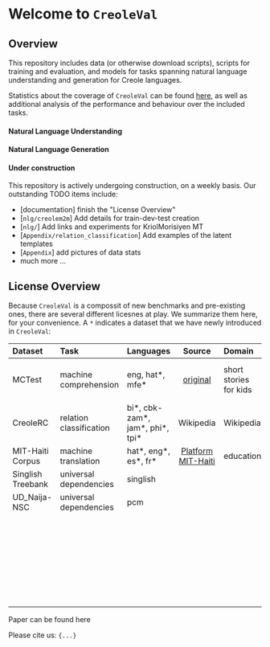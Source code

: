 # Welcome to `CreoleVal`


## Overview

This repository includes data (or otherwise download scripts), scripts for training and evaluation, and models for tasks spanning natural language understanding and generation for Creole languages. 

Statistics about the coverage of `CreoleVal` can be found [here](https://github.com/hclent/CreoleVal/tree/main/Appendix), as well as additional analysis of the performance and behaviour over the included tasks. 

#### Natural Language Understanding

#### Natural Language Generation 

#### Under construction 

This repository is actively undergoing construction, on a weekly basis. Our outstanding TODO items include:

* [documentation] finish the "License Overview"
* [`nlg/creolem2m`] Add details for train-dev-test creation
* [`nlg/`] Add links and experiments for KriolMorisiyen MT
* [`Appendix/relation_classification`] Add examples of the latent templates
* [`Appendix`] add pictures of data stats
* much more ... 


## License Overview

Because `CreoleVal` is a compossit of new benchmarks and pre-existing ones, there are several different licesnes at play.
We summarize them here, for your convenience. A `*` indicates a dataset that we have newly introduced in `CreoleVal`:

| Dataset           | Task                    | Languages                       |                                         Source                                          | Domain                 |                            License | 
|:------------------|:------------------------|:--------------------------------|:---------------------------------------------------------------------------------------:|:-----------------------|-----------------------------------:|
| MCTest            | machine comprehension   | eng, hat*, mfe*                 |           [original](https://github.com/mcobzarenco/mctest/tree/master/data)            | short stories for kids | MSR-LA: Microsoft Research License | 
| CreoleRC          | relation classification | bi*, cbk-zam*, jam*, phi*, tpi* |                                        Wikipedia                                        | Wikipedia              |                       CC-BY-SA 4.0 |
| MIT-Haiti Corpus  | machine translation     | hat*, eng*, es*, fr*            |                       [Platform MIT-Haiti](https://mit-ayiti.net/)                      | education              |                       CC-BY-SA 4.0 |
| Singlish Treebank | universal dependencies  | singlish                        |                                                                                         |                        |                       CC-BY-SA 4.0 |
| UD_Naija-NSC      | universal dependencies  | pcm                             |                                                                                         |                        |                       CC-BY-SA 4.0 |
|                   |                         |                                 |                                                                                         |                        |                       CC-BY-SA 4.0 |
|                   |                         |                                 |                                                                                         |                        |                       CC-BY-SA 4.0 |
|                   |                         |                                 |                                                                                         |                        |                       CC-BY-SA 4.0 | 
|                   |                         |                                 |                                                                                         |                        |                       CC-BY-SA 4.0 |


Paper can be found here

Please cite us: `{...}`
